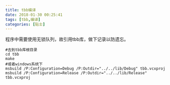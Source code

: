 ```yaml
---
title: tbb编译
date: 2018-01-30 00:25:41
tags: [tbb,编译]
categories: [贴士]
---
```


程序中需要使用无锁队列，故引用tbb库，做下记录以防遗忘。<!-- more -->

```shell
#去到tbb库根目录
cd tbb
make
#或者windows系统下
msbuild /P:Configuration=Debug /P:Outdir="../../lib/Debug" tbb.vcxproj
msbuild /P:Configuration=Release /P:Outdir="../../lib/Release" tbb.vcxproj
```

